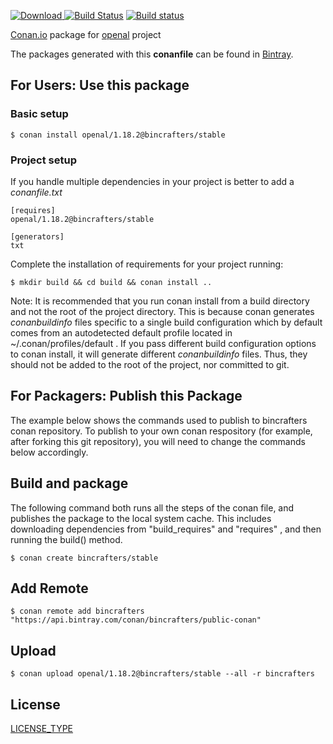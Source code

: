 [ ![Download](https://api.bintray.com/packages/bincrafters/public-conan/openal%3Abincrafters/images/download.svg) ](https://bintray.com/bincrafters/public-conan/openal%3Abincrafters/_latestVersion)
[![Build Status](https://travis-ci.org/bincrafters/conan-openal.svg?branch=stable%2F0.0.0)](https://travis-ci.org/bincrafters/conan-openal)
[![Build status](https://ci.appveyor.com/api/projects/status/sxs9n6vb8nqa92l5?svg=true)](https://ci.appveyor.com/project/BinCrafters/conan-openal)

[Conan.io](https://conan.io) package for [openal](https://github.com/kcat/openal-soft) project

The packages generated with this **conanfile** can be found in [Bintray](https://bintray.com/bincrafters/public-conan/openal%3Abincrafters).

## For Users: Use this package

### Basic setup

    $ conan install openal/1.18.2@bincrafters/stable

### Project setup

If you handle multiple dependencies in your project is better to add a *conanfile.txt*

    [requires]
    openal/1.18.2@bincrafters/stable

    [generators]
    txt

Complete the installation of requirements for your project running:

    $ mkdir build && cd build && conan install ..

Note: It is recommended that you run conan install from a build directory and not the root of the project directory.  This is because conan generates *conanbuildinfo* files specific to a single build configuration which by default comes from an autodetected default profile located in ~/.conan/profiles/default .  If you pass different build configuration options to conan install, it will generate different *conanbuildinfo* files.  Thus, they should not be added to the root of the project, nor committed to git.

## For Packagers: Publish this Package

The example below shows the commands used to publish to bincrafters conan repository. To publish to your own conan respository (for example, after forking this git repository), you will need to change the commands below accordingly.

## Build and package

The following command both runs all the steps of the conan file, and publishes the package to the local system cache.  This includes downloading dependencies from "build_requires" and "requires" , and then running the build() method.

    $ conan create bincrafters/stable

## Add Remote

    $ conan remote add bincrafters "https://api.bintray.com/conan/bincrafters/public-conan"

## Upload

    $ conan upload openal/1.18.2@bincrafters/stable --all -r bincrafters

## License
[LICENSE_TYPE](LICENSE)
